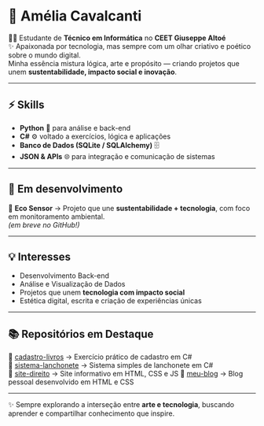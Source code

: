 # 🌙 Amélia Cavalcanti

👩‍💻 Estudante de **Técnico em Informática** no **CEET Giuseppe Altoé**  
✨ Apaixonada por tecnologia, mas sempre com um olhar criativo e poético sobre o mundo digital.  
Minha essência mistura lógica, arte e propósito — criando projetos que unem **sustentabilidade, impacto social e inovação**.

---

## ⚡ Skills
- **Python** 🐍 para análise e back-end  
- **C#** ⚙️ voltado a exercícios, lógica e aplicações  
- **Banco de Dados (SQLite / SQLAlchemy)** 🗄️  
- **JSON & APIs** 🌐 para integração e comunicação de sistemas  

---

## 🌱 Em desenvolvimento
🌿 **Eco Sensor** → Projeto que une **sustentabilidade + tecnologia**, com foco em monitoramento ambiental.  
*(em breve no GitHub!)*

---

## 💡 Interesses
- Desenvolvimento Back-end  
- Análise e Visualização de Dados  
- Projetos que unem **tecnologia com impacto social**  
- Estética digital, escrita e criação de experiências únicas  

---

## 📚 Repositórios em Destaque
🔹 [cadastro-livros](https://github.com/ameliacavalcanti/cadastro-livros) → Exercício prático de cadastro em C#  
🔹 [sistema-lanchonete](https://github.com/ameliacavalcanti/sistema-lanchonete) → Sistema simples de lanchonete em C#  
🔹 [site-direito]([link](https://github.com/ameliacavalcanti/SiteDireito)) → Site informativo em HTML, CSS e JS
🔹 [meu-blog](https://github.com/ameliacavalcanti/meu-blog) → Blog pessoal desenvolvido em HTML e CSS


---

✨ Sempre explorando a interseção entre **arte e tecnologia**, buscando aprender e compartilhar conhecimento que inspire.
